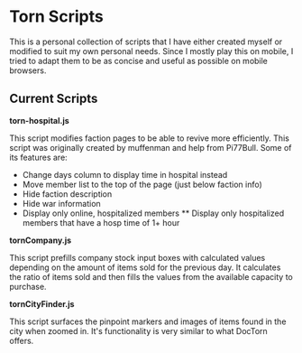 # Torn Scripts

This is a personal collection of scripts that I have either created myself or modified to suit my
own personal needs.
Since I mostly play this on mobile, I tried to adapt them to be as concise and useful as possible
on mobile browsers.

## Current Scripts

**torn-hospital.js**

This script modifies faction pages to be able to revive more efficiently. This script was originally
created by muffenman and help from Pi77Bull.
Some of its features are:
* Change days column to display time in hospital instead
* Move member list to the top of the page (just below faction info)
* Hide faction description
* Hide war information
* Display only online, hospitalized members
** Display only hospitalized members that have a hosp time of 1+ hour

**tornCompany.js**

This script prefills company stock input boxes with calculated values depending on the amount of items
sold for the previous day.
It calculates the ratio of items sold and then fills the values from the available capacity to purchase.

**tornCityFinder.js**

This script surfaces the pinpoint markers and images of items found in the city when zoomed in. It's
functionality is very similar to what DocTorn offers.